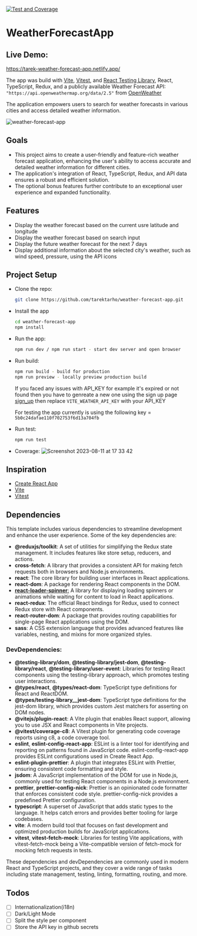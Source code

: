 [![Test and Coverage](https://github.com/tarektarho/weather-forecast-app/actions/workflows/main.yml/badge.svg)](https://github.com/tarektarho/weather-forecast-app/actions/workflows/main.yml)

# WeatherForecastApp

## Live Demo:

https://tarek-weather-forecast-app.netlify.app/

The app was build with [Vite](https://vitejs.dev/), [Vitest](https://vitest.dev/), and [React Testing Library](https://github.com/testing-library/react-testing-library), React, TypeScript, Redux, and a publicly available Weather Forecast API: `"https://api.openweathermap.org/data/2.5"` from [OpenWeather](https://openweathermap.org/)

The application empowers users to search for weather forecasts in various cities and access detailed weather information.

![weather-forecast-app](https://github.com/tarektarho/weather-forecast-app/assets/18512695/890af764-a13f-4dc4-adc4-c456785029b7)

## Goals

- This project aims to create a user-friendly and feature-rich weather forecast application, enhancing the user's ability to access accurate and detailed weather information for different cities.
- The application's integration of React, TypeScript, Redux, and API data ensures a robust and efficient solution.
- The optional bonus features further contribute to an exceptional user experience and expanded functionality.

## Features

- Display the weather forecast based on the current usre latitude and longitude
- Display the weather forecast based on search input
- Display the future weather forecast for the next 7 days
- Display additional information about the selected city's weather, such as wind speed, pressure, using the API icons

## Project Setup

- Clone the repo:

  ```sh
  git clone https://github.com/tarektarho/weather-forecast-app.git
  ```

- Install the app
  ```sh
  cd weather-forecast-app
  npm install
  ```
- Run the app:

  ```sh
  npm run dev / npm run start - start dev server and open browser
  ```

- Run build:

  ```sh
  npm run build - build for production
  npm run preview - locally preview production build
  ```

  If you faced any issues with API_KEY for example it's expired or not found then you have to genreate a new one using the sign up page [sign_up](https://home.openweathermap.org/users/sign_up)
  then replace `VITE_WEATHER_API_KEY` with your API_KEY

  For testing the app currently is using the following key = `5b0c24dafae110f702753f6d13a704fb`

- Run test:

  ```sh
  npm run test
  ```

- Coverage:
  ![Screenshot 2023-08-11 at 17 33 42](https://github.com/tarektarho/weather-forecast-app/assets/18512695/a9a26811-9be8-41de-b556-502709b4baa0)

## Inspiration

- [Create React App](https://github.com/facebook/create-react-app/tree/main/packages/cra-template)
- [Vite](https://github.com/vitejs/vite/tree/main/packages/create-vite/template-react)
- [Vitest](https://github.com/vitest-dev/vitest/tree/main/examples/react-testing-lib)

## Dependencies

This template includes various dependencies to streamline development and enhance the user experience. Some of the key dependencies are:

- **@reduxjs/toolkit**: A set of utilities for simplifying the Redux state management. It includes features like store setup, reducers, and actions.
- **cross-fetch**: A library that provides a consistent API for making fetch requests both in browsers and Node.js environments.
- **react**: The core library for building user interfaces in React applications.
- **react-dom**: A package for rendering React components in the DOM.
- [**react-loader-spinner**:](https://mhnpd.github.io/react-loader-spinner/) A library for displaying loading spinners or animations while waiting for content to load in React applications.
- **react-redux**: The official React bindings for Redux, used to connect Redux store with React components.
- **react-router-dom**: A package that provides routing capabilities for single-page React applications using the DOM.
- **sass**: A CSS extension language that provides advanced features like variables, nesting, and mixins for more organized styles.

### DevDependencies:

- **@testing-library/dom**, **@testing-library/jest-dom**, **@testing-library/react**, **@testing-library/user-event**: Libraries for testing React components using the testing-library approach, which promotes testing user interactions.
- **@types/react**, **@types/react-dom**: TypeScript type definitions for React and ReactDOM.
- **@types/testing-library__jest-dom**: TypeScript type definitions for the jest-dom library, which provides custom Jest matchers for asserting on DOM nodes.
- **@vitejs/plugin-react**: A Vite plugin that enables React support, allowing you to use JSX and React components in Vite projects.
- **@vitest/coverage-c8**: A Vitest plugin for generating code coverage reports using c8, a code coverage tool.
- **eslint**, **eslint-config-react-app**: ESLint is a linter tool for identifying and reporting on patterns found in JavaScript code. eslint-config-react-app provides ESLint configurations used in Create React App.
- **eslint-plugin-prettier**: A plugin that integrates ESLint with Prettier, ensuring consistent code formatting and style.
- **jsdom**: A JavaScript implementation of the DOM for use in Node.js, commonly used for testing React components in a Node.js environment.
- **prettier**, **prettier-config-nick**: Prettier is an opinionated code formatter that enforces consistent code style. prettier-config-nick provides a predefined Prettier configuration.
- **typescript**: A superset of JavaScript that adds static types to the language. It helps catch errors and provides better tooling for large codebases.
- **vite**: A modern build tool that focuses on fast development and optimized production builds for JavaScript applications.
- **vitest**, **vitest-fetch-mock**: Libraries for testing Vite applications, with vitest-fetch-mock being a Vite-compatible version of fetch-mock for mocking fetch requests in tests.

These dependencies and devDependencies are commonly used in modern React and TypeScript projects, and they cover a wide range of tasks including state management, testing, linting, formatting, routing, and more.

## Todos

- [ ] Internationalization(i18n)
- [ ] Dark/Light Mode
- [ ] Split the style per component
- [ ] Store the API key in github secrets

